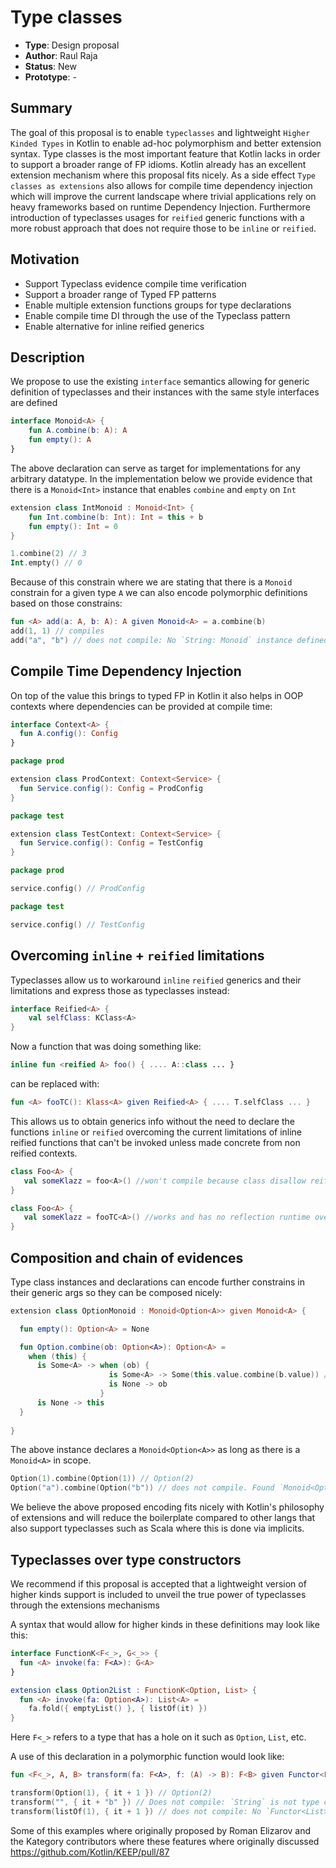 # Type classes

* **Type**: Design proposal
* **Author**: Raul Raja
* **Status**: New
* **Prototype**: -

## Summary

The goal of this proposal is to enable `typeclasses` and lightweight `Higher Kinded Types` in Kotlin to enable ad-hoc polymorphism and better extension syntax.
Type classes is the most important feature that Kotlin lacks in order to support a broader range of FP idioms.
Kotlin already has an excellent extension mechanism where this proposal fits nicely. As a side effect `Type classes as extensions` also allows for compile time
dependency injection which will improve the current landscape where trivial applications rely on heavy frameworks based on runtime Dependency Injection.
Furthermore introduction of typeclasses usages for `reified` generic functions with a more robust approach that does not require those to be `inline` or `reified`.

## Motivation

* Support Typeclass evidence compile time verification
* Support a broader range of Typed FP patterns
* Enable multiple extension functions groups for type declarations
* Enable compile time DI through the use of the Typeclass pattern
* Enable alternative for inline reified generics

## Description

We propose to use the existing `interface` semantics allowing for generic definition of typeclasses and their instances with the same style interfaces are defined

```kotlin
interface Monoid<A> {
    fun A.combine(b: A): A
    fun empty(): A
}
```

The above declaration can serve as target for implementations for any arbitrary datatype.
In the implementation below we provide evidence that there is a `Monoid<Int>` instance that enables `combine` and `empty` on `Int`

```kotlin
extension class IntMonoid : Monoid<Int> {
    fun Int.combine(b: Int): Int = this + b
    fun empty(): Int = 0
}

1.combine(2) // 3
Int.empty() // 0
```

Because of this constrain where we are stating that there is a `Monoid` constrain for a given type `A` we can also encode polymorphic definitions based on those constrains:

```kotlin
fun <A> add(a: A, b: A): A given Monoid<A> = a.combine(b)
add(1, 1) // compiles
add("a", "b") // does not compile: No `String: Monoid` instance defined in scope
```

## Compile Time Dependency Injection

On top of the value this brings to typed FP in Kotlin it also helps in OOP contexts where dependencies can be provided at compile time:

```kotlin
interface Context<A> {
  fun A.config(): Config
}
```

```kotlin
package prod

extension class ProdContext: Context<Service> {
  fun Service.config(): Config = ProdConfig
}
```

```kotlin
package test

extension class TestContext: Context<Service> {
  fun Service.config(): Config = TestConfig
}
```

```kotlin
package prod

service.config() // ProdConfig
```

```kotlin
package test

service.config() // TestConfig
```

## Overcoming `inline` + `reified` limitations

Typeclasses allow us to workaround `inline` `reified` generics and their limitations and express those as typeclasses instead:

```kotlin
interface Reified<A> {
    val selfClass: KClass<A>
}
```

Now a function that was doing something like:

```kotlin
inline fun <reified A> foo() { .... A::class ... }
```

can be replaced with:

```kotlin
fun <A> fooTC(): Klass<A> given Reified<A> { .... T.selfClass ... }
```

This allows us to obtain generics info without the need to declare the functions `inline` or `reified` overcoming the current limitations of inline reified functions that can't be invoked unless made concrete from non reified contexts.

```kotlin
class Foo<A> {
   val someKlazz = foo<A>() //won't compile because class disallow reified type args.
}
```

```kotlin
class Foo<A> {
   val someKlazz = fooTC<A>() //works and has no reflection runtime overhead
}
```

## Composition and chain of evidences

Type class instances and declarations can encode further constrains in their generic args so they can be composed nicely:

```kotlin
extension class OptionMonoid : Monoid<Option<A>> given Monoid<A> {

  fun empty(): Option<A> = None

  fun Option.combine(ob: Option<A>): Option<A> =
    when (this) {
      is Some<A> -> when (ob) {
                      is Some<A> -> Some(this.value.combine(b.value)) //works because there is evidence of a Monoid<A>
                      is None -> ob
                    }
      is None -> this
  }
    
}
```

The above instance declares a `Monoid<Option<A>>` as long as there is a `Monoid<A>` in scope.

```kotlin
Option(1).combine(Option(1)) // Option(2)
Option("a").combine(Option("b")) // does not compile. Found `Monoid<Option<A>>` instance providing `combine` but no `Monoid<String>` instance was in scope
```

We believe the above proposed encoding fits nicely with Kotlin's philosophy of extensions and will reduce the boilerplate compared to other langs that also support typeclasses such as Scala where this is done via implicits.

## Typeclasses over type constructors

We recommend if this proposal is accepted that a lightweight version of higher kinds support is included to unveil the true power of typeclasses through the extensions mechanisms

A syntax that would allow for higher kinds in these definitions may look like this:

```kotlin
interface FunctionK<F<_>, G<_>> {
  fun <A> invoke(fa: F<A>): G<A>
}

extension class Option2List : FunctionK<Option, List> {
  fun <A> invoke(fa: Option<A>): List<A> =
    fa.fold({ emptyList() }, { listOf(it) })
}
``` 

Here `F<_>` refers to a type that has a hole on it such as `Option`, `List`, etc. 

A use of this declaration in a polymorphic function would look like:

```kotlin
fun <F<_>, A, B> transform(fa: F<A>, f: (A) -> B): F<B> given Functor<F> = F.map(fa, f)

transform(Option(1), { it + 1 }) // Option(2)
transform("", { it + "b" }) // Does not compile: `String` is not type constructor with shape F<_>
transform(listOf(1), { it + 1 }) // does not compile: No `Functor<List>` instance defined in scope.
```

Some of this examples where originally proposed by Roman Elizarov and the Kategory contributors where these features where originally discussed https://github.com/Kotlin/KEEP/pull/87